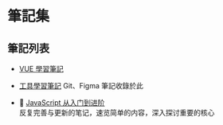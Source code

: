 # 筆記集

## 筆記列表

-   [VUE 學習筆記](./vue/)

-   [工具學習筆記](./tools/)
    Git、Figma 筆記收錄於此
-   🚀 [JavaScript 从入门到进阶](./javascript/)  
    反复完善与更新的笔记，速览简单的内容，深入探讨重要的核心
